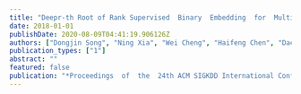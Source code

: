 ```yaml
---
title: "Deepr-th Root of Rank Supervised  Binary  Embedding  for  Multivariate  Time  Series  Retrieval"
date: 2018-01-01
publishDate: 2020-08-09T04:41:19.906126Z
authors: ["Dongjin Song", "Ning Xia", "Wei Cheng", "Haifeng Chen", "Dacheng Tao"]
publication_types: ["1"]
abstract: ""
featured: false
publication: "*Proceedings  of  the  24th ACM SIGKDD International Conference on Knowledge Discovery and Data Mining (KDD)*"
---
```


